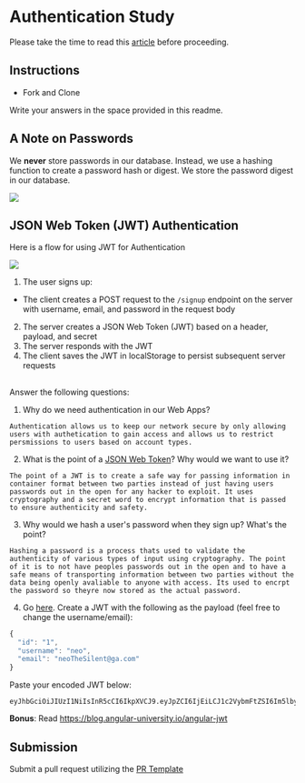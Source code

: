 # Authentication Study

Please take the time to read this [article](https://medium.com/ag-grid/a-plain-english-introduction-to-json-web-tokens-jwt-what-it-is-and-what-it-isnt-8076ca679843) before proceeding.

## Instructions

- Fork and Clone

Write your answers in the space provided in this readme.

## A Note on Passwords

We **never** store passwords in our database. Instead, we use a hashing function to create a password hash or digest. We store the password digest in our database.

![](password_digest.jpeg)

## JSON Web Token (JWT) Authentication

Here is a flow for using JWT for Authentication

![](jwt.jpeg)

1. The user signs up:

- The client creates a POST request to the `/signup` endpoint on the server with username, email, and password in the request body

2. The server creates a JSON Web Token (JWT) based on a header, payload, and secret
3. The server responds with the JWT
4. The client saves the JWT in localStorage to persist subsequent server requests

##

Answer the following questions:

1. Why do we need authentication in our Web Apps?

```
Authentication allows us to keep our network secure by only allowing users with authetication to gain access and allows us to restrict persmissions to users based on account types.
```

2. What is the point of a [JSON Web Token](https://jwt.io/introduction)? Why would we want to use it?

```
The point of a JWT is to create a safe way for passing information in container format between two parties instead of just having users passwords out in the open for any hacker to exploit. It uses cryptography and a secret word to encrypt information that is passed to ensure authenticity and safety.
```

3. Why would we hash a user's password when they sign up? What's the point?

```
Hashing a password is a process thats used to validate the authenticity of various types of input using cryptography. The point of it is to not have peoples passwords out in the open and to have a safe means of transporting information between two parties without the data being openly avaliable to anyone with access. Its used to encrpt the password so theyre now stored as the actual password.
```

4. Go [here](https://jwt.io). Create a JWT with the following as the payload (feel free to change the username/email):

```js
{
  "id": "1",
  "username": "neo",
  "email": "neoTheSilent@ga.com"
}
```

Paste your encoded JWT below:

```
eyJhbGciOiJIUzI1NiIsInR5cCI6IkpXVCJ9.eyJpZCI6IjEiLCJ1c2VybmFtZSI6Im5lbyIsImVtYWlsIjoibmVvVGhlU2lsZW50QGdhLmNvbSIsInN1YiI6IjEyMzQ1Njc4OTAiLCJuYW1lIjoiTWFyayBIYXJtb24iLCJpYXQiOjE1MTYyMzkwMjJ9.jn9wTHqkutkg6HVLNV_48WPKgzpW9dqtFAsd1v2bT1g
```

**Bonus**: Read https://blog.angular-university.io/angular-jwt

## Submission

Submit a pull request utilizing the [PR Template](https://github.com/SEI-R-2-22/template_pull_request)

